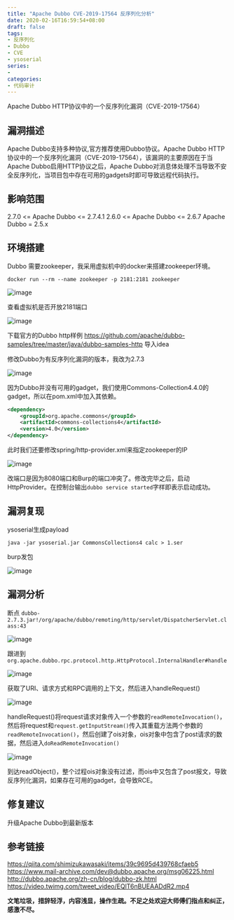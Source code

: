 ```yaml
---
title: "Apache Dubbo CVE-2019-17564 反序列化分析"
date: 2020-02-16T16:59:54+08:00
draft: false
tags:
- 反序列化
- Dubbo
- CVE
- ysoserial
series:
-
categories:
- 代码审计
---
```


Apache Dubbo HTTP协议中的一个反序列化漏洞（CVE-2019-17564）
<!--more-->

## 漏洞描述
Apache Dubbo支持多种协议,官方推荐使用Dubbo协议。Apache Dubbo HTTP协议中的一个反序列化漏洞（CVE-2019-17564），该漏洞的主要原因在于当Apache Dubbo启用HTTP协议之后，Apache Dubbo对消息体处理不当导致不安全反序列化，当项目包中存在可用的gadgets时即可导致远程代码执行。

## 影响范围
2.7.0 <= Apache Dubbo <= 2.7.4.1
2.6.0 <= Apache Dubbo <= 2.6.7
Apache Dubbo = 2.5.x

## 环境搭建
Dubbo 需要zookeeper，我采用虚拟机中的docker来搭建zookeeper环境。
```
docker run --rm --name zookeeper -p 2181:2181 zookeeper
```

![image](https://y4er.com/img/uploads/20200216174838.png)

查看虚拟机是否开放2181端口

![image](https://y4er.com/img/uploads/20200216172205.png)

下载官方的Dubbo http样例 https://github.com/apache/dubbo-samples/tree/master/java/dubbo-samples-http 导入idea

修改Dubbo为有反序列化漏洞的版本，我改为2.7.3

![image](https://y4er.com/img/uploads/20200216170054.png)

因为Dubbo并没有可用的gadget，我们使用Commons-Collection4.4.0的gadget，所以在pom.xml中加入其依赖。

```xml
<dependency>
    <groupId>org.apache.commons</groupId>
    <artifactId>commons-collections4</artifactId>
    <version>4.0</version>
</dependency>
```
此时我们还要修改spring/http-provider.xml来指定zookeeper的IP

![image](https://y4er.com/img/uploads/20200216171596.png)

改端口是因为8080端口和Burp的端口冲突了。修改完毕之后，启动HttpProvider。在控制台输出`dubbo service started`字样即表示启动成功。

## 漏洞复现
ysoserial生成payload
```
java -jar ysoserial.jar CommonsCollections4 calc > 1.ser
```
burp发包

![image](https://y4er.com/img/uploads/20200216172101.png)

## 漏洞分析
断点 `dubbo-2.7.3.jar!/org/apache/dubbo/remoting/http/servlet/DispatcherServlet.class:43`

![image](https://y4er.com/img/uploads/20200216172086.png)

跟进到 `org.apache.dubbo.rpc.protocol.http.HttpProtocol.InternalHandler#handle`

![image](https://y4er.com/img/uploads/20200216178969.png)

获取了URI、请求方式和RPC调用的上下文，然后进入handleRequest()

![image](https://y4er.com/img/uploads/20200216173990.png)

handleRequest()将request请求对象传入一个参数的`readRemoteInvocation()`，然后将request和`request.getInputStream()`传入其重载方法两个参数的`readRemoteInvocation()`，然后创建了ois对象，ois对象中包含了post请求的数据，然后进入`doReadRemoteInvocation()`

![image](https://y4er.com/img/uploads/20200216177168.png)

到达readObject()，整个过程ois对象没有过滤，而ois中又包含了post报文，导致反序列化漏洞，如果存在可用的gadget，会导致RCE。

## 修复建议
升级Apache Dubbo到最新版本

## 参考链接
https://qiita.com/shimizukawasaki/items/39c9695d439768cfaeb5
https://www.mail-archive.com/dev@dubbo.apache.org/msg06225.html
http://dubbo.apache.org/zh-cn/blog/dubbo-zk.html
https://video.twimg.com/tweet_video/EQlT6nBUEAADdR2.mp4

**文笔垃圾，措辞轻浮，内容浅显，操作生疏。不足之处欢迎大师傅们指点和纠正，感激不尽。**